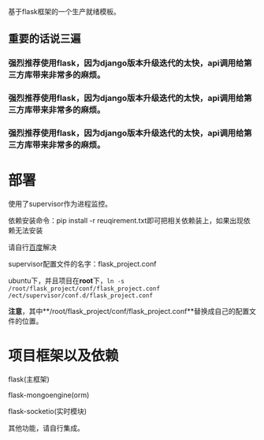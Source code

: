 基于flask框架的一个生产就绪模板。



## 重要的话说三遍



### 强烈推荐使用flask，因为django版本升级迭代的太快，api调用给第三方库带来非常多的麻烦。



### 强烈推荐使用flask，因为django版本升级迭代的太快，api调用给第三方库带来非常多的麻烦。



### 强烈推荐使用flask，因为django版本升级迭代的太快，api调用给第三方库带来非常多的麻烦。





# 部署
使用了supervisor作为进程监控。



依赖安装命令：pip install -r reuqirement.txt即可把相关依赖装上，如果出现依赖无法安装



请自行[百度](www.baidu.com)解决



supervisor配置文件的名字：flask_project.conf



ubuntu下，并且项目在**root**下，```ln -s /root/flask_project/conf/flask_project.conf /ect/supervisor/conf.d/flask_project.conf``` 



**注意**，其中**/root/flask_project/conf/flask_project.conf**替换成自己的配置文件的位置。



# 项目框架以及依赖



flask(主框架)

flask-mongoengine(orm)

flask-socketio(实时模块)



其他功能，请自行集成。